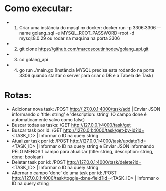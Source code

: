 
# Como executar:
  - 1) Criar uma instância do mysql no docker: docker run -p 3306:3306 --name golang_sql -e MYSQL_ROOT_PASSWORD=root -d mysql:8.0.29 ou rodar na maquina na porta 3306
  - 2) git clone https://github.com/marcoscoutinhodev/golang_api.git
  - 3) cd golang_api
  - 4) go run ./main.go (Instância MYSQL precisa esta rodando na porta 3306 quando startar o server para criar o DB e a Tabela de Task)

# Rotas:
  - Adicionar nova task: /POST http://127.0.0.1:4000/task/add | Enviar JSON informando o 'title: string' e 'description: string'  (O campo done é automaticamente salvo como false)
  - Buscar todas as tasks: /GET http://127.0.0.1:4000/task/get
  - Buscar task por id: /GET http://127.0.0.1:4000/task/get-by-id?id=<TASK_ID> | Informar o ID na query string
  - Atualizar task por id: /POST http://127.0.0.1:4000/task/update?id=<TASK_ID> | Informar o ID na query string e Enviar JSON informando PELO MENOS 1 campo para atualizar (title: string, description: string, done: boolean)
  - Deletar task por id: /POST http://127.0.0.1:4000/task/delete?id=<TASK_ID> | Informar o ID na query string
  - Alternar o campo 'done' de uma task por id: /POST http://127.0.0.1:4000/task/toggle-done-field?id=<TASK_ID> | Informar o ID na query string
  